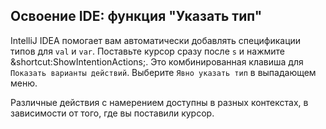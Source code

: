 ## Освоение IDE: функция "Указать тип"

IntelliJ IDEA помогает вам автоматически добавлять спецификации типов для `val` и `var`. Поставьте курсор сразу после `s` и нажмите <span class="shortcut">&shortcut:ShowIntentionActions;</span>. Это комбинированная клавиша для <span class="control">`Показать варианты действий`</span>. Выберите <span class="control">`Явно указать тип`</span> в выпадающем меню.

Различные действия с намерением доступны в разных контекстах, в зависимости от того, где вы поставили курсор.